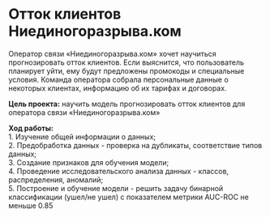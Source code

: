 # Отток клиентов Ниединогоразрыва.ком
Оператор связи «Ниединогоразрыва.ком» хочет научиться прогнозировать отток клиентов. Если выяснится, что пользователь планирует уйти, ему будут предложены промокоды и специальные условия. Команда оператора собрала персональные данные о некоторых клиентах, информацию об их тарифах и договорах.  
  
**Цель проекта:** научить модель прогнозировать отток клиентов для оператора связи «Ниединогоразрыва.ком»  
  
**Ход работы:**    
    1. Изучение общей информации о данных;    
    2. Предобработка данных - проверка на дубликаты, соответствие типов данных;    
    3. Создание признаков для обучения модели;     
    4. Проведение исследовательского анализа данных - классов, распределения, аномалий;    
    5. Построение и обучение модели - решить задачу бинарной классификации (ушел/не ушел) с показателем метрики AUC-ROC не меньше 0.85  
